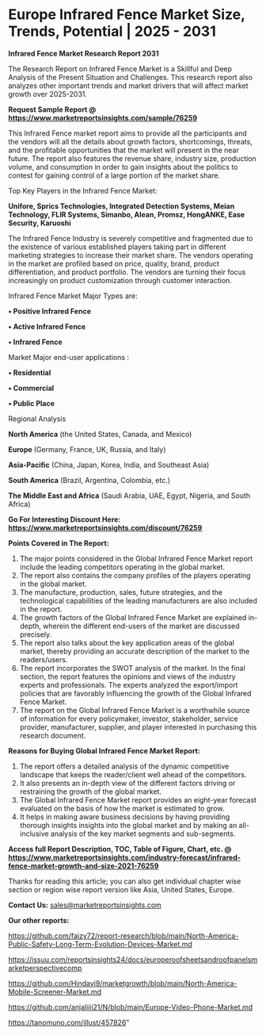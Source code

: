 # Europe Infrared Fence Market Size, Trends, Potential | 2025 - 2031

<strong>Infrared Fence Market Research Report 2031</strong>

The Research Report on Infrared Fence Market is a Skillful and Deep Analysis of the Present Situation and Challenges. This research report also analyzes other important trends and market drivers that will affect market growth over 2025-2031.

<strong>Request Sample Report @ <a href=https://www.marketreportsinsights.com/sample/76259>https://www.marketreportsinsights.com/sample/76259</a></strong>

This Infrared Fence market report aims to provide all the participants and the vendors will all the details about growth factors, shortcomings, threats, and the profitable opportunities that the market will present in the near future. The report also features the revenue share, industry size, production volume, and consumption in order to gain insights about the politics to contest for gaining control of a large portion of the market share.

Top Key Players in the Infrared Fence Market:

<strong>Unifore, Sprics Technologies, Integrated Detection Systems, Meian Technology, FLIR Systems, Simanbo, Alean, Promsz, HongANKE, Ease Security, Karuoshi</strong>

The Infrared Fence Industry is severely competitive and fragmented due to the existence of various established players taking part in different marketing strategies to increase their market share. The vendors operating in the market are profiled based on price, quality, brand, product differentiation, and product portfolio. The vendors are turning their focus increasingly on product customization through customer interaction.

Infrared Fence Market Major Types are:

<strong>• Positive Infrared Fence

• Active Infrared Fence

• Infrared Fence</strong>

Market Major end-user applications :

<strong>• Residential

• Commercial

• Public Place</strong>

Regional Analysis

</u><strong><b>North America</b></strong> (the United States, Canada, and Mexico)

<strong><b>Europe </b></strong>(Germany, France, UK, Russia, and Italy)

<strong><b>Asia-Pacific</b></strong> (China, Japan, Korea, India, and Southeast Asia)

<strong><b>South America</b></strong> (Brazil, Argentina, Colombia, etc.)

<strong><b>The Middle East and Africa</b></strong> (Saudi Arabia, UAE, Egypt, Nigeria, and South Africa)

<strong>Go For Interesting Discount Here: <a href=https://www.marketreportsinsights.com/discount/76259>https://www.marketreportsinsights.com/discount/76259</a></strong>

<strong>Points Covered in The Report:</strong>
<ol>
  <li>The major points considered in the Global Infrared Fence Market report include the leading competitors operating in the global market.</li>
  <li>The report also contains the company profiles of the players operating in the global market.</li>
  <li>The manufacture, production, sales, future strategies, and the technological capabilities of the leading manufacturers are also included in the report.</li>
  <li>The growth factors of the Global Infrared Fence Market are explained in-depth, wherein the different end-users of the market are discussed precisely.</li>
  <li>The report also talks about the key application areas of the global market, thereby providing an accurate description of the market to the readers/users.</li>
  <li>The report incorporates the SWOT analysis of the market. In the final section, the report features the opinions and views of the industry experts and professionals. The experts analyzed the export/import policies that are favorably influencing the growth of the Global Infrared Fence Market.</li>
  <li>The report on the Global Infrared Fence Market is a worthwhile source of information for every policymaker, investor, stakeholder, service provider, manufacturer, supplier, and player interested in purchasing this research document.</li>
</ol>
<strong>Reasons for Buying Global Infrared Fence Market Report:</strong>

<ol>
  <li>The report offers a detailed analysis of the dynamic competitive landscape that keeps the reader/client well ahead of the competitors.</li>
  <li>It also presents an in-depth view of the different factors driving or restraining the growth of the global market.</li>
  <li>The Global Infrared Fence Market report provides an eight-year forecast evaluated on the basis of how the market is estimated to grow.</li>
  <li>It helps in making aware business decisions by having providing thorough insights insights into the global market and by making an all-inclusive analysis of the key market segments and sub-segments.</li>
</ol>
<strong>Access full Report Description, TOC, Table of Figure, Chart, etc. @ <a href=https://www.marketreportsinsights.com/industry-forecast/infrared-fence-market-growth-and-size-2021-76259>https://www.marketreportsinsights.com/industry-forecast/infrared-fence-market-growth-and-size-2021-76259</a></strong>


Thanks for reading this article; you can also get individual chapter wise section or region wise report version like Asia, United States, Europe.

<strong>Contact Us:</strong>
sales@marketreportsinsights.com

<strong>Our other reports:</strong>

<a href=https://github.com/faizy72/report-research/blob/main/North-America-Public-Safety-Long-Term-Evolution-Devices-Market.md>https://github.com/faizy72/report-research/blob/main/North-America-Public-Safety-Long-Term-Evolution-Devices-Market.md</a>

<a href=https://issuu.com/reportsinsights24/docs/europeroofsheetsandroofpanelsmarketperspectivecomp>https://issuu.com/reportsinsights24/docs/europeroofsheetsandroofpanelsmarketperspectivecomp</a>

<a href=https://github.com/Hindavi9/marketgrowth/blob/main/North-America-Mobile-Screener-Market.md>https://github.com/Hindavi9/marketgrowth/blob/main/North-America-Mobile-Screener-Market.md</a>

<a href=https://github.com/anjaliiii21/N/blob/main/Europe-Video-Phone-Market.md>https://github.com/anjaliiii21/N/blob/main/Europe-Video-Phone-Market.md</a>

<a href=https://tanomuno.com/illust/457826>https://tanomuno.com/illust/457826</a>"
